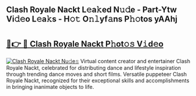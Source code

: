 ## Clash Royale Nackt L𝚎a𝚔ed N𝚞𝚍e - Part-Ytw Vi𝚍𝚎o L𝚎a𝚔s - H𝚘𝚝 O𝚗𝚕yf𝚊ns P𝚑𝚘tos yAAhj

# <h2><a href="http://kf40cf.oniu.top/?m=Clash+Royale+Nackt">🔗👉 🔴 Clash Royale Nackt P𝚑ot𝚘𝚜 V𝚒d𝚎o</a></h2>

[![Clash Royale Nackt Nu𝚍e𝚜](https://i.imgur.com/0qMVB7G.gif)](http://kf40cf.oniu.top/?m=Clash+Royale+Nackt)
Virtual content creator and entertainer Clash Royale Nackt, celebrated for distributing dance and lifestyle inspiration through trending dance moves and short films. Versatile puppeteer Clash Royale Nackt, recognized for their exceptional skills and accomplishments in bringing inanimate objects to life.  
